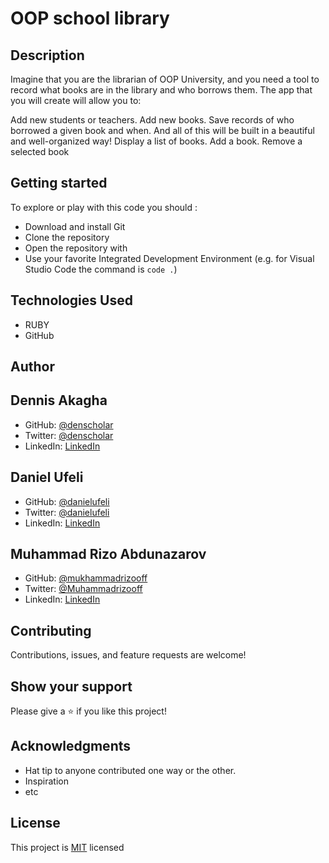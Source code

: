 # OOP school library

## Description
Imagine that you are the librarian of OOP University, and you need a tool to record what books are in the library and who borrows them. The app that you will create will allow you to:

Add new students or teachers.
Add new books.
Save records of who borrowed a given book and when.
And all of this will be built in a beautiful and well-organized way!
Display a list of books.
Add a book.
Remove a selected book

## Getting started

To explore or play with this code you should :

- Download and install Git
- Clone the repository
- Open the repository with
- Use your favorite Integrated Development Environment (e.g. for Visual Studio Code the command is `code .`)


## Technologies Used

- RUBY
- GitHub

## Author

## Dennis Akagha

- GitHub: [@denscholar](https://github.com/denscholar)
- Twitter: [@denscholar](https://twitter.com/dennisakagha)
- LinkedIn: [LinkedIn](https://www.linkedin.com/in/dennisakagha/)


## Daniel Ufeli

- GitHub: [@danielufeli](https://github.com/danielufeli)
- Twitter: [@danielufeli](https://twitter.com/danielufeli)
- LinkedIn: [LinkedIn](https://linkedin.com/in/danielcode)

## Muhammad Rizo Abdunazarov

- GitHub: [@mukhammadrizooff](https://github.com/mukhammadrizooff)
- Twitter: [@Muhammadrizooff](https://twitter.com/Muhammadrizooff)
- LinkedIn: [LinkedIn](https://www.linkedin.com/in/mukhammadrizooff/)


## Contributing

Contributions, issues, and feature requests are welcome!

## Show your support

Please give a ⭐️ if you like this project!

## Acknowledgments

- Hat tip to anyone contributed one way or the other.
- Inspiration
- etc

## License

This project is [MIT](https://github.com/microverseinc/readme-template/blob/master/MIT.md) licensed